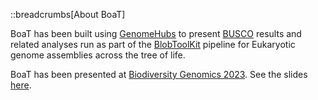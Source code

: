 <!--
Content to display at /help/about
-->

::breadcrumbs[About BoaT]

BoaT has been built using [GenomeHubs](https://github.com/genomehubs/genomehubs) to present [BUSCO](https://busco.ezlab.org) results and related analyses run as part of the [BlobToolKit](https://blobtoolkit.genomehubs.org) pipeline for Eukaryotic genome assemblies across the tree of life.

BoaT has been presented at [Biodiversity Genomics 2023](https://events.venue-av.com/e/BG23_registration). See the slides [here](https://docs.google.com/presentation/d/1X6dM2fo5OzyYufJSHReVx8hk39slMCl4nOGrsVskGtw/edit?usp=sharing).

